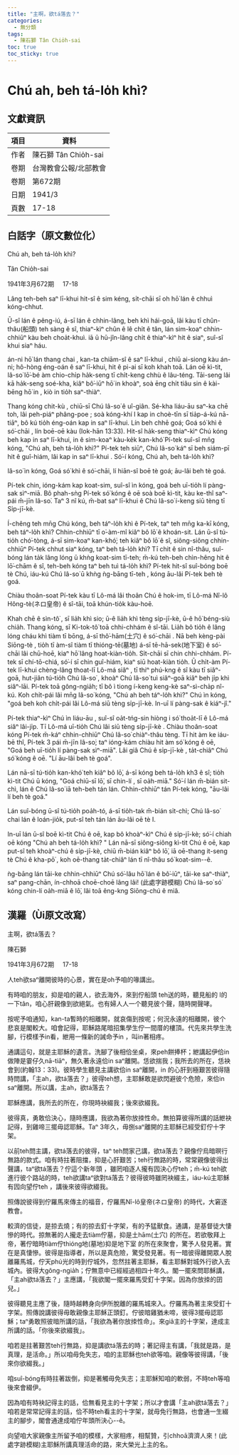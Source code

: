 ```yaml
---
title: "主啊，欲tá落去？"
categories:
  - 無分類
tags:
  - 陳石獅 Tân Chio̍h-sai
toc: true
toc_sticky: true
---
```


# Chú ah, beh tá-lo̍h khì?

## 文獻資訊

| 項目 | 資料 |
|---|---|
| 作者 | 陳石獅 Tân Chio̍h-sai |
| 卷期 | 台灣教會公報/北部教會 |
| 卷期 | 第672期 |
| 日期 | 1941/3 |
| 頁數 | 17-18 |

## 白話字（原文數位化）

Chú ah, beh tá-lo̍h khì?

Tân Chio̍h-sai

1941年3月672期     17-18

Lâng teh-beh saⁿ lī-khui hit-sî ê sim kéng, si̍t-chāi sī oh hō͘ lán ê chhuì kóng-chhut.

Ū-sî lán ê pêng-iú, á-sī lán ê chhin-lâng, beh khì hái-goā, lâi kàu tī chûn-thâu(船頭) teh sàng ê sî, thiaⁿ-kìⁿ chûn ê lê chi̍t ê tân, lán sim-koaⁿ chhin-chhiūⁿ kàu beh choa̍t-khuì. iā ū hū-jîn-lâng chi̍t ê thiaⁿ-kìⁿ hit ê siaⁿ, suî-sî khui siaⁿ háu.

án-ni hō͘ lán thang chai , kan-ta chiām-sî ê saⁿ lī-khui , chiū ai-siong kàu án-ni; hô-hòng éng-oán ê saⁿ lī-khui, hit ê pi-ai sī koh khah toā. Lán oē kì-tit, Iâ-so͘ lō͘-bé àm chio-chi̍p ha̍k-seng tī chi̍t-keng chhù ê lâu-téng. Tāi-seng lâi kā ha̍k-seng soé-kha, kiâⁿ bô͘-iūⁿ hō͘ in khoàⁿ, soà ēng chi̍t tiâu sin ê kài-bēng hō͘ in , kiò in tio̍h saⁿ-thiàⁿ.

Thang kóng chit-kù , chiū-sī Chú Iâ-so͘ ê uî-giân. Sé-kha liáu-āu saⁿ-ka chē toh, lâi peh-piáⁿ phâng-poe ; soà kóng-khí I kap in choè-tīn sī tia̍p-á-kú nā-tiāⁿ, bô kú tio̍h éng-oán kap in saⁿ lī-khui. Lín beh chhē goá; Goá só͘ khì ê só͘-chāi , lín boē-oē kàu (Iok-hān 13:33). Hit-sî ha̍k-seng thiaⁿ-kìⁿ Chú kóng beh kap in saⁿ lī-khui, in ê sim-koaⁿ kàu-ke̍k kan-khó͘ Pí-tek suî-sî mn̄g kóng, "Chú ah, beh tá-lo̍h khì?" Pí-tek teh siūⁿ, Chú Iâ-so͘ káⁿ sī beh siám-pī hit ê guî-hiám, lâi kap in saⁿ lī-khui . Só͘-í kóng, Chú ah, beh tá-lo̍h khì?

Iâ-so͘ ìn kóng, Goá só͘ khì ê só͘-chāi, lí hiān-sî boē tè goá; āu-lâi beh tè goá.

Pí-tek chin, ióng-kám kap koat-sim, suî-sî ìn kóng, goá beh uī-tio̍h lí pàng-sak sìⁿ-miā. Bô phah-sǹg Pí-tek só͘ kóng ê oē soà boē kì-tit, kàu ke-thî saⁿ-pái m̄-jīn Iâ-so͘. Taⁿ 3 nî kú, m̄-bat saⁿ lī-khui ê Chú Iâ-so͘ í-keng siū tèng tī Si̍p-jī-kè.

Í-chêng teh mn̄g Chú kóng, beh táⁿ-lo̍h khì ê Pí-tek, taⁿ teh mn̄g ka-kī kóng, beh táⁿ-lo̍h khì? Chhin-chhiūⁿ tī o͘-àm-mî kiâⁿ bô lō͘ ê khoán-sit. Lán ū-sî tú-tio̍h chó͘-tòng, á-sī sim-koaⁿ kan-khó͘; teh kiâⁿ bô lō͘ ê sî, siông-siông chhin-chhiūⁿ Pí-tek chhut siaⁿ kóng, taⁿ beh tá-lo̍h khì? Tī chit ê sin nî-thâu, suî-bóng lán ta̍k lâng lóng ū khǹg koat-sim tī-teh; m̄-kú teh-beh chìn-hêng hit ê lō͘-chām ê sî, teh-beh kóng taⁿ beh tuì tá-lo̍h khì? Pí-tek hit-sî suî-bóng boē tè Chú, iáu-kú Chú Iâ-so͘ ū khǹg ǹg-bāng tī-teh , kóng āu-lâi Pí-tek beh tè goá.

Chiàu thoân-soat Pí-tek kàu tī Lô-má lâi thoân Chú ê hok-im, tī Lô-má Nî-lô Hông-tè(ネロ皇帝) ê sî-tāi, toā khún-tio̍k kàu-hoē.

Khah chē ê sìn-tô͘ , sī lia̍h khì sio; ū-ê lia̍h khì tèng si̍p-jī-kè, ū-ê hō͘ béng-siù chia̍h. Thang kóng, sī Ki-tok-tô͘ toā chhi-chhám ê sî-tāi. Lia̍h bô tio̍h ê lâng lóng cháu khì tiàm tī bōng, á-sī thô͘-hām(土穴) ê só͘-chāi . Nā beh kèng-pài Siōng-tè , tio̍h tī àm-sî tiàm tī thióng-tē(墓地) á-sī tē-hā-sek(地下室) ê só͘-chāi lâi chū-hoē, kiaⁿ hō͘ lâng hoat-kiàn-tio̍h. Si̍t-chāi sī chin chhi-chhám. Pí-tek sī chí-tō-chiá, só͘-í sī chin guî-hiám, kiaⁿ siū hoat-kiàn tio̍h. Ū chi̍t-àm Pí-tek lī-khui chèng-lâng thoat-lī Lô-má siâⁿ , tī thiⁿ phú-kng ê sî kàu tī siâⁿ-goā, hut-jiân tú-tio̍h Chú Iâ-so͘ , khoàⁿ Chú Iâ-so͘ tuì siâⁿ-goā kiâⁿ beh ji̍p khì siâⁿ-lāi. Pí-tek toā gông-ngia̍h; tī bô ì tiong í-keng keng-kè saⁿ-sì-cha̍p nî-kú. Koh chi̍t-pái lâi mn̄g Iâ-so͘ kóng, "Chú ah beh táⁿ-lo̍h khì?" Chú ìn kóng, "goá beh koh chi̍t-pái lâi Lô-má siū tèng si̍p-jī-kè. In-uī lí pàng-sak ê kiáⁿ-jî."

Pí-tek thiaⁿ-kìⁿ Chú ìn liáu-āu , suî-sî oa̍t-tńg-sin hiòng i só͘ thoa̍t-lī ê Lô-má siâⁿ lâi-ji̍p. Tī Lô-má uī-tio̍h Chú lâi siū tèng si̍p-jī-kè . Chiàu thoân-soat kóng Pí-tek m̄-káⁿ chhin-chhiūⁿ Chú Iâ-so͘ chiàⁿ-thâu tèng. Tī hit àm ke iáu-bē thî, Pí-tek 3 pái m̄-jīn Iâ-so͘; taⁿ ióng-kám chiàu hit àm só͘ kóng ê oē, "Goá beh uī-tio̍h lí pàng-sak sìⁿ-miā". Lâi giâ Chú ê si̍p-jī-kè , ta̍t-chiâⁿ Chú só͘ kóng ê oē. "Lí āu-lâi beh tè goá".

Lán nā-sī tú-tio̍h kan-khó͘ teh kiâⁿ bô lō͘, á-sī kóng beh tá-lo̍h kh3 ê sî; tio̍h kì-tit Chú ū kóng, "Goá chiū-sī lō͘, sī chin-lí , sī oa̍h-miā." Só͘-í lán m̄-bián sit-chì, lán ê Chú Iâ-so͘ iā teh-beh tán lán. Chhin-chhiūⁿ tán Pí-tek kóng, "āu-lâi lí beh tè goá."

Lán suî-bóng ū-sî tú-tio̍h poa̍h-tó, á-sī tio̍h-tak m̄-bián si̍t-chì; Chú Iâ-so͘ chai lán ê loán-jio̍k, put-sî teh tán lán āu-lâi oē tè I.

In-uī lán ū-sî boē kì-tit Chú ê oē, kap bô khoàⁿ-kìⁿ Chú ê si̍p-jī-kè; só͘-í chiah oē kóng "Chú ah beh tá-lo̍h khì? " Lán nā-sī siông-siông kì-tit Chú ê oē, kap put-sî teh khoàⁿ-chú ê si̍p-jī-kè, chiū m̄-bián kiâⁿ bô lō͘, iā oē-thang it-seng tè Chú ê kha-pō͘ , koh oē-thang ta̍t-chiâⁿ lán tī nî-thâu só͘ koat-sim--ê.

ǹg-bāng lán tāi-ke chhin-chhiūⁿ Chú só͘-lâu hō͘ lán ê bô͘-iūⁿ, tāi-ke saⁿ-thiàⁿ, saⁿ pang-chān, ín-chhoā choē-choē lâng lâi! (此處字跡模糊) Chú Iâ-so͘ só͘ kóng chin-lí oa̍h-miā ê lō͘, lâi toā êng-kng Siōng-chú ê miâ.

## 漢羅（Ùi原文改寫）

主啊，欲tá落去？

陳石獅

1941年3月672期     17-18

人teh欲saⁿ離開彼時的心景，實在是oh予咱的喙講出。

有時咱的朋友，抑是咱的親人，欲去海外，來到佇船頭 teh送的時，聽見船的 l的一下tân，咱心肝親像到欲絕氣。也有婦人人一个聽見彼个聲，隨時開聲哮。

按呢予咱通知，kan-ta暫時的相離開，就哀傷到按呢；何況永遠的相離開，彼个悲哀是閣較大。咱會記得，耶穌路尾暗招集學生佇一間厝的樓頂。代先來共學生洗腳，行模樣予in看，紲用一條新的誡命予in ，叫in著相疼。

通講這句，就是主耶穌的遺言。洗腳了後相佮坐桌，來peh餅捧杯；紲講起伊佮in做陣是霎仔久nā-tiāⁿ，無久著永遠佮in saⁿ離開。恁欲揣我；我所去的所在，恁袂會到(約翰13：33)。彼時學生聽見主講欲佮in saⁿ離開，in 的心肝到極艱苦彼得隨時問講，「主ah，欲tá落去？」彼得teh想，主耶穌敢是欲閃避彼个危險，來佮in saⁿ離開。所以講，主ah，欲tá落去？

耶穌應講，我所去的所在，你現時袂綴我；後來欲綴我。

彼得真，勇敢佮決心，隨時應講，我欲為著你放拺性命。無拍算彼得所講的話紲袂記得，到雞啼三擺毋認耶穌。Taⁿ 3年久，毋捌saⁿ離開的主耶穌已經受釘佇十字架。

以前teh問主講，欲tá落去的彼得，taⁿ teh問家己講，欲tá落去？親像佇烏暗暝行無路的款式。咱有時拄著阻擋，抑是心肝艱苦；teh行無路的時，常常親像彼得出聲講，taⁿ欲tá落去？佇這个新年頭 ，雖罔咱逐人攏有囥決心佇teh；m̄-kú teh欲進行彼个路站的時，teh欲講taⁿ欲對tá落去？彼得彼時雖罔袂綴主，iáu-kú主耶穌有囥向望佇teh ，講後來彼得欲綴我。

照傳說彼得到佇羅馬來傳主的福音，佇羅馬Nî-lô皇帝(ネロ皇帝) 的時代，大窘逐教會。

較濟的信徒，是掠去燒；有的掠去釘十字架，有的予猛獸食。通講，是基督徒大悽慘的時代。掠無著的人攏走去tiàm佇墓，抑是土hām(土穴) 的所在。若欲敬拜上帝，著佇暗時tiàm佇thióng地(墓地)抑是地下室 的所在來聚會，驚予人發見著。實在是真悽慘。彼得是指導者，所以是真危險，驚受發見著。有一暗彼得離開眾人脫離羅馬城，佇天phú光的時到佇城外，忽然拄著主耶穌，看主耶穌對城外行欲入去城內。彼得大gông-ngia̍h；佇無意中已經經過相四十年久。閣一擺來問耶穌講，「主ah欲tá落去？」主應講，「我欲閣一擺來羅馬受釘十字架。因為你放拺的囝兒。」

彼得聽見主應了後，隨時越轉身向伊所脫離的羅馬城來入。佇羅馬為著主來受釘十字架。照傳說講彼得毋敢親像主耶穌正頭釘。佇彼暗雞猶未啼，彼得3擺毋認耶穌；taⁿ勇敢照彼暗所講的話，「我欲為著你放拺性命」。來giâ主的十字架，達成主所講的話。「你後來欲綴我」。

咱若是拄著艱苦teh行無路，抑是講欲tá落去的時；著記得主有講，「我就是路，是真理，是活命。」所以咱毋免失志，咱的主耶穌也teh欲等咱。親像等彼得講，「後來你欲綴我。」

咱suî-bóng有時拄著跋倒，抑是著觸毋免失志；主耶穌知咱的軟弱，不時teh等咱後來會綴伊。

因為咱有時袂記得主的話，佮無看見主的十字架；所以才會講「主ah欲tá落去？」咱若是常常記得主的話，佮不時teh看主的十字架，就毋免行無路，也會通一生綴主的腳步，閣會通達成咱佇年頭所決心--ê。

向望咱大家親像主所留予咱的模樣，大家相疼，相幫贊，引chhoā濟濟人來！(此處字跡模糊)主耶穌所講真理活命的路，來大榮光上主的名。
